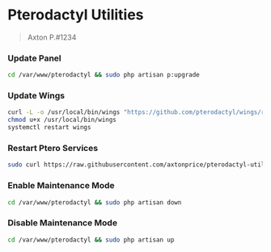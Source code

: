 # Pterodactyl Utilities
> Axton P.#1234

### Update Panel
```sh
cd /var/www/pterodactyl && sudo php artisan p:upgrade
```

### Update Wings
```sh
curl -L -o /usr/local/bin/wings "https://github.com/pterodactyl/wings/releases/latest/download/wings_linux_$([[ "$(uname -m)" == "x86_64" ]] && echo "amd64" || echo "arm64")"
chmod u+x /usr/local/bin/wings
systemctl restart wings
```

### Restart Ptero Services
```sh
sudo curl https://raw.githubusercontent.com/axtonprice/pterodactyl-utilities/main/restartservices.sh | sh
```

### Enable Maintenance Mode
```sh
cd /var/www/pterodactyl && sudo php artisan down
```

### Disable Maintenance Mode
```sh
cd /var/www/pterodactyl && sudo php artisan up
```